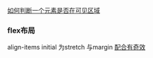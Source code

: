 [如何判断一个元素是否在可见区域](https://zhuanlan.zhihu.com/p/455990308)

### flex布局 
align-items initial 为stretch
与margin [配合有奇效](https://vuetifyjs.com/zh-Hans/styles/flex/#section-81ea52a88fb98ddd)
